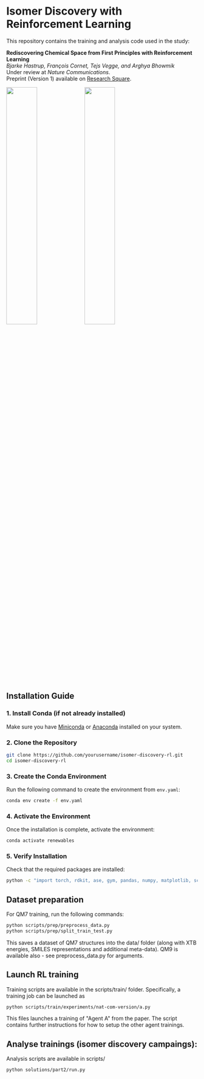 # Isomer Discovery with Reinforcement Learning

This repository contains the training and analysis code used in the study:

**Rediscovering Chemical Space from First Principles with Reinforcement Learning**  
*Bjarke Hastrup, François Cornet, Tejs Vegge, and Arghya Bhowmik*  
Under review at *Nature Communications*.  
Preprint (Version 1) available on [Research Square](https://doi.org/10.21203/rs.3.rs-6900238/v1).



<img src="resources/image-grid.png" width="40%">
<img src="https://raw.githubusercontent.com/bhastrup/nar-com-test/main/resources/image-grid.png" width="40%">



## Installation Guide

### 1. Install Conda (if not already installed)
Make sure you have [Miniconda](https://docs.conda.io/en/latest/miniconda.html) or [Anaconda](https://www.anaconda.com/) installed on your system.


### 2. Clone the Repository
```bash
git clone https://github.com/yourusername/isomer-discovery-rl.git
cd isomer-discovery-rl
```



### 3. Create the Conda Environment
Run the following command to create the environment from `env.yaml`:

```bash
conda env create -f env.yaml
```

### 4. Activate the Environment
Once the installation is complete, activate the environment:

```bash
conda activate renewables
```

### 5. Verify Installation
Check that the required packages are installed:

```bash
python -c "import torch, rdkit, ase, gym, pandas, numpy, matplotlib, scipy, streamlit; print('✅ Environment is ready!')"
```




## Dataset preparation

For QM7 training, run the following commands:
``` bash
python scripts/prep/preprocess_data.py
python scripts/prep/split_train_test.py
```
This saves a dataset of QM7 structures into the data/ folder (along with XTB energies, SMILES representations and additional meta-data).
QM9 is available also - see preprocess_data.py for arguments.


## Launch RL training

Training scripts are available in the scripts/train/ folder. Specifically, a training job can be launched as
``` bash
python scripts/train/experiments/nat-com-version/a.py
```
This files launches a training of "Agent A" from the paper. The script contains further instructions for how to setup the other agent trainings.


## Analyse trainings (isomer discovery campaings):
Analysis scripts are available in scripts/

``` bash
python solutions/part2/run.py
```
